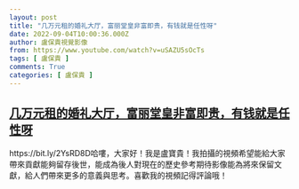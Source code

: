 ```yaml
---
layout: post
title: "几万元租的婚礼大厅，富丽堂皇非富即贵，有钱就是任性呀"
date: 2022-09-04T10:00:36.000Z
author: 盧保貴視覺影像
from: https://www.youtube.com/watch?v=uSAZU5sOcTs
tags: [ 盧保貴 ]
comments: True
categories: [ 盧保貴 ]
---
```

<!--1662285636000-->
[几万元租的婚礼大厅，富丽堂皇非富即贵，有钱就是任性呀](https://www.youtube.com/watch?v=uSAZU5sOcTs)
------

<div>
https://bit.ly/2YsRD8D哈嘍，大家好！我是盧寶貴！我拍攝的視頻希望能給大家帶來貢獻能夠留存後世，能成為後人對現在的歷史參考期待影像能為將來保留文獻，給人們帶來更多的意義與思考。喜歡我的視頻記得評論哦！
</div>
